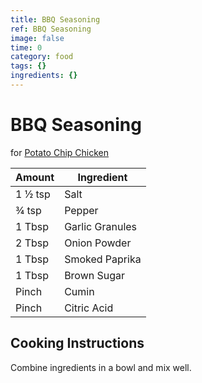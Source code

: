 ```yaml
---
title: BBQ Seasoning
ref: BBQ Seasoning
image: false
time: 0
category: food
tags: {}
ingredients: {}
---
```

# BBQ Seasoning  
  
for [Potato Chip Chicken](../Potato-Chip-Chicken)  
  
|Amount|Ingredient|  
|----|----|  
1 ½ tsp | Salt  
¾ tsp | Pepper  
1 Tbsp | Garlic Granules  
2 Tbsp | Onion Powder  
1 Tbsp | Smoked Paprika  
1 Tbsp | Brown Sugar  
Pinch | Cumin  
Pinch | Citric Acid  
  
## Cooking Instructions  
Combine ingredients in a bowl and mix well.  
  